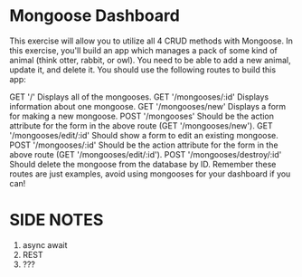 # Mongoose Dashboard

This exercise will allow you to utilize all 4 CRUD methods with Mongoose. In this exercise, you'll build an app which manages a pack of some kind of animal (think otter, rabbit, or owl). You need to be able to add a new animal, update it, and delete it. You should use the following routes to build this app:

GET '/' Displays all of the mongooses.
GET '/mongooses/:id' Displays information about one mongoose.
GET '/mongooses/new' Displays a form for making a new mongoose.
POST '/mongooses' Should be the action attribute for the form in the above route (GET '/mongooses/new').
GET '/mongooses/edit/:id' Should show a form to edit an existing mongoose.
POST '/mongooses/:id' Should be the action attribute for the form in the above route (GET '/mongooses/edit/:id').
POST '/mongooses/destroy/:id' Should delete the mongoose from the database by ID.
Remember these routes are just examples, avoid using mongooses for your dashboard if you can!


# SIDE NOTES

1. async await
2. REST
3. ???